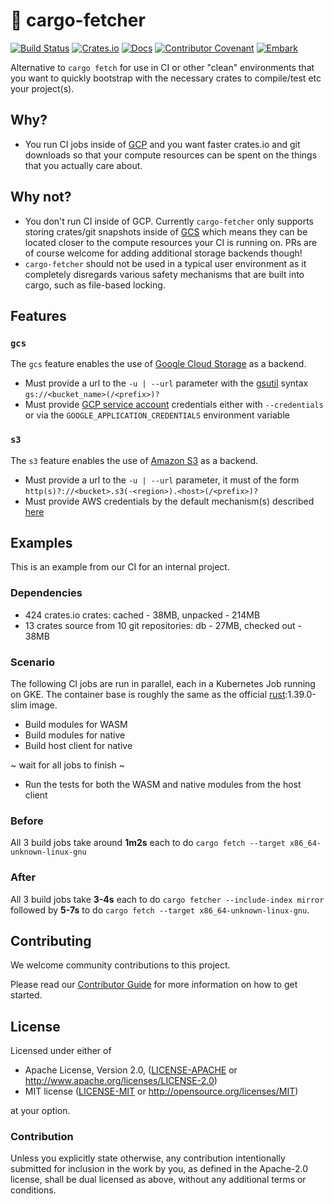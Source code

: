 # 🎁 cargo-fetcher

[![Build Status](https://github.com/EmbarkStudios/cargo-fetcher/workflows/CI/badge.svg)](https://github.com/EmbarkStudios/cargo-fetcher/actions?workflow=CI)
[![Crates.io](https://img.shields.io/crates/v/cargo-fetcher.svg)](https://crates.io/crates/cargo-fetcher)
[![Docs](https://docs.rs/cargo-fetcher/badge.svg)](https://docs.rs/cargo-fetcher)
[![Contributor Covenant](https://img.shields.io/badge/contributor%20covenant-v1.4%20adopted-ff69b4.svg)](CODE_OF_CONDUCT.md)
[![Embark](https://img.shields.io/badge/embark-open%20source-blueviolet.svg)](http://embark.games)

Alternative to `cargo fetch` for use in CI or other "clean" environments that you want to quickly bootstrap
with the necessary crates to compile/test etc your project(s).

## Why?

* You run CI jobs inside of [GCP](https://cloud.google.com/) and you want faster crates.io and git downloads so that
your compute resources can be spent on the things that you actually care about.

## Why not?

* You don't run CI inside of GCP. Currently `cargo-fetcher` only supports storing crates/git snapshots
inside of [GCS](https://cloud.google.com/storage/) which means they can be located closer to the compute resources your CI is running on. PRs are of course welcome for adding additional storage backends though!
* `cargo-fetcher` should not be used in a typical user environment as it completely disregards various
safety mechanisms that are built into cargo, such as file-based locking.

## Features
### `gcs`

The `gcs` feature enables the use of [Google Cloud Storage](https://cloud.google.com/storage/) as a backend.

* Must provide a url to the `-u | --url` parameter with the [gsutil](https://cloud.google.com/storage/docs/gsutil#syntax) syntax `gs://<bucket_name>(/<prefix>)?`
* Must provide [GCP service account](https://cloud.google.com/iam/docs/service-accounts) credentials either with `--credentials` or via the `GOOGLE_APPLICATION_CREDENTIALS` environment variable

### `s3`

The `s3` feature enables the use of [Amazon S3](https://aws.amazon.com/s3/) as a backend.

* Must provide a url to the `-u | --url` parameter, it must of the form `http(s)?://<bucket>.s3(-<region>).<host>(/<prefix>)?`
* Must provide AWS credentials by the default mechanism(s) described [here](https://github.com/rusoto/rusoto/blob/master/AWS-CREDENTIALS.md)

## Examples

This is an example from our CI for an internal project.

### Dependencies

* 424 crates.io crates: cached - 38MB, unpacked - 214MB
* 13 crates source from 10 git repositories: db - 27MB, checked out - 38MB

### Scenario

The following CI jobs are run in parallel, each in a Kubernetes Job running on GKE. The container base is roughly the same as the official [rust](https://hub.docker.com/_/rust):1.39.0-slim image.

* Build modules for WASM 
* Build modules for native
* Build host client for native

~ wait for all jobs to finish ~

* Run the tests for both the WASM and native modules from the host client

### Before

All 3 build jobs take around **1m2s** each to do `cargo fetch --target x86_64-unknown-linux-gnu`

### After

All 3 build jobs take **3-4s** each to do `cargo fetcher --include-index mirror` followed by **5-7s** to
do `cargo fetch --target x86_64-unknown-linux-gnu`.

## Contributing

We welcome community contributions to this project.

Please read our [Contributor Guide](CONTRIBUTING.md) for more information on how to get started.

## License

Licensed under either of

* Apache License, Version 2.0, ([LICENSE-APACHE](LICENSE-APACHE) or http://www.apache.org/licenses/LICENSE-2.0)
* MIT license ([LICENSE-MIT](LICENSE-MIT) or http://opensource.org/licenses/MIT)

at your option.

### Contribution

Unless you explicitly state otherwise, any contribution intentionally submitted for inclusion in the work by you, as defined in the Apache-2.0 license, shall be dual licensed as above, without any additional terms or conditions.
